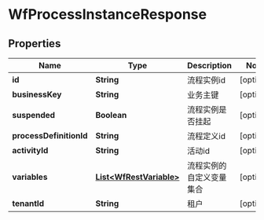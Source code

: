 
# WfProcessInstanceResponse

## Properties
Name | Type | Description | Notes
------------ | ------------- | ------------- | -------------
**id** | **String** | 流程实例id |  [optional]
**businessKey** | **String** | 业务主键 |  [optional]
**suspended** | **Boolean** | 流程实例是否挂起 |  [optional]
**processDefinitionId** | **String** | 流程定义id |  [optional]
**activityId** | **String** | 活动id |  [optional]
**variables** | [**List&lt;WfRestVariable&gt;**](WfRestVariable.md) | 流程实例的自定义变量集合 |  [optional]
**tenantId** | **String** | 租户 |  [optional]



